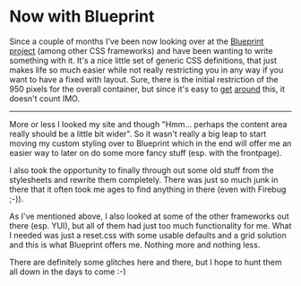 # Now with Blueprint

Since a couple of months I've been now looking over at the [Blueprint project](http://code.google.com/p/blueprintcss/) (among other CSS frameworks) and have been wanting to write something with it. It's a nice little set of generic CSS definitions, that just makes life so much easier while not really restricting you in any way if you want to have a fixed with layout. Sure, there is the initial restriction of the 950 pixels for the overall container, but since it's easy to [get](http://kematzy.com/blueprint-generator/) [around](http://bjorkoy.com/past/2008/2/20/blueprint_07_has_arrived/) this, it doesn't count IMO.

-------------------------------

More or less I looked my site and though "Hmm... perhaps the content area really should be a little bit wider". So it wasn't really a big leap to start moving my custom styling over to Blueprint which in the end will offer me an easier way to later on do some more fancy stuff (esp. with the frontpage). 

I also took the opportunity to finally through out some old stuff from the stylesheets and rewrite them completely. There was just so much junk in there that it often took me ages to find anything in there (even with Firebug ;-)). 

As I've mentioned above, I also looked at some of the other frameworks out there (esp. YUI), but all of them had just too much functionality for me. What I needed was just a reset.css with some usable defaults and a grid solution and this is what Blueprint offers me. Nothing more and nothing less.

There are definitely some glitches here and there, but I hope to hunt them all down in the days to come :-)